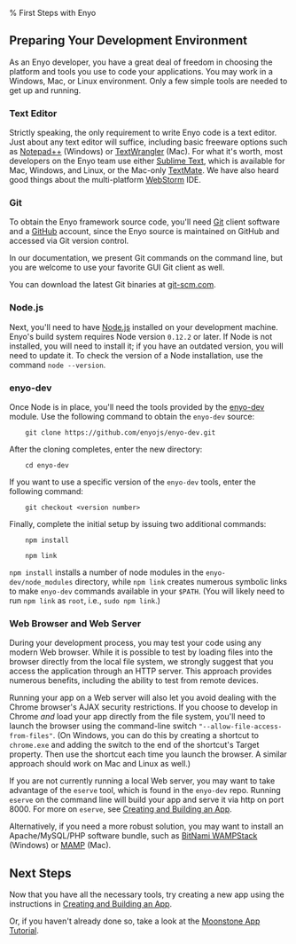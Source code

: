 % First Steps with Enyo

## Preparing Your Development Environment

As an Enyo developer, you have a great deal of freedom in choosing the platform
and tools you use to code your applications.  You may work in a Windows, Mac, or
Linux environment.  Only a few simple tools are needed to get up and running.

### Text Editor

Strictly speaking, the only requirement to write Enyo code is a text editor.
Just about any text editor will suffice, including basic freeware options such
as [Notepad++](http://notepad-plus-plus.org/) (Windows) or
[TextWrangler](http://www.barebones.com/products/textwrangler/) (Mac).  For what
it's worth, most developers on the Enyo team use either [Sublime
Text](http://www.sublimetext.com/), which is available for Mac, Windows, and
Linux, or the Mac-only [TextMate](http://macromates.com/).  We have also heard
good things about the multi-platform [WebStorm](https://www.jetbrains.com/webstorm/)
IDE.

### Git

To obtain the Enyo framework source code, you'll need [Git](https://git-scm.com)
client software and a [GitHub](https://github.com) account, since the Enyo
source is maintained on GitHub and accessed via Git version control.

In our documentation, we present Git commands on the command line, but you are
welcome to use your favorite GUI Git client as well.

You can download the latest Git binaries at
[git-scm.com](http://git-scm.com/downloads).

### Node.js

Next, you'll need to have [Node.js](http://nodejs.org) installed on your
development machine.  Enyo's build system requires Node version `0.12.2` or
later.  If Node is not installed, you will need to install it; if you have an
outdated version, you will need to update it.  To check the version of a Node
installation, use the command `node --version`.

### enyo-dev

Once Node is in place, you'll need the tools provided by the
[enyo-dev](https://github.com/enyojs/enyo-dev) module.  Use the following
command to obtain the `enyo-dev` source:

```
    git clone https://github.com/enyojs/enyo-dev.git
```

After the cloning completes, enter the new directory:

```
    cd enyo-dev
```

If you want to use a specific version of the `enyo-dev` tools, enter the
following command:

```
    git checkout <version number>
```

Finally, complete the initial setup by issuing two additional commands:

```
    npm install

    npm link
```

`npm install` installs a number of node modules in the `enyo-dev/node_modules`
directory, while `npm link` creates numerous symbolic links to make `enyo-dev`
commands available in your `$PATH`.  (You will likely need to run `npm link` as
`root`, i.e., `sudo npm link`.)

### Web Browser and Web Server

During your development process, you may test your code using any modern Web
browser.  While it is possible to test by loading files into the browser
directly from the local file system, we strongly suggest that you access the
application through an HTTP server.  This approach provides numerous benefits,
including the ability to test from remote devices.

Running your app on a Web server will also let you avoid dealing with the Chrome
browser's AJAX security restrictions.  If you choose to develop in Chrome *and*
load your app directly from the file system, you'll need to launch the browser
using the command-line switch `"--allow-file-access-from-files"`.  (On Windows,
you can do this by creating a shortcut to `chrome.exe` and adding the switch to
the end of the shortcut's Target property.  Then use the shortcut each time you
launch the browser.  A similar approach should work on Mac and Linux as well.)

If you are not currently running a local Web server, you may want to take
advantage of the `eserve` tool, which is found in the `enyo-dev` repo.  Running
`eserve` on the command line will build your app and serve it via http on port
8000.  For more on `eserve`, see [Creating and Building an
App](creating-and-building-an-app.html).

Alternatively, if you need a more robust solution, you may want to install an
Apache/MySQL/PHP software bundle, such as [BitNami
WAMPStack](http://bitnami.org/stack/wampstack) (Windows) or
[MAMP](http://www.mamp.info/en/index.html) (Mac).

## Next Steps

Now that you have all the necessary tools, try creating a new app using the
instructions in [Creating and Building an App](creating-and-building-an-app.html).

Or, if you haven't already done so, take a look at the [Moonstone App
Tutorial](moonstone-app-tutorial.html).
